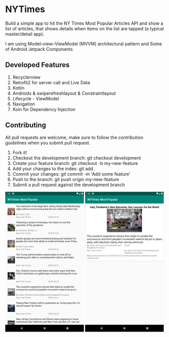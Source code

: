 # NYTimes
Build a simple app to hit the NY Times Most Popular Articles API and show a list of articles, that shows details when items on the list are tapped (a typical master/detail app).

I am using Model–view–ViewModel (MVVM) architectural pattern and Some of Android Jetpack Components 


## Developed Features
1. Recyclerview 
2. Retrofit2 for server call and Live Data
3. Kotlin
4. Androidx & swiperefreshlayout & Constraintlayout
5. Lifecycle - ViewModel
6. Navigation 
7. Koin for Dependency Injection

## Contributing
All pull requests are welcome, make sure to follow the contribution guidelines when you submit pull request.

1. Fork it!
2. Checkout the development branch: git checkout development
3. Create your feature branch: git checkout -b my-new-feature
4. Add your changes to the index: git add .
5. Commit your changes: git commit -m 'Add some feature'
6. Push to the branch: git push origin my-new-feature
7. Submit a pull request against the development branch


<img src="screenshots/Screenshot_1585350121.png" width="250"/> 
<img src="screenshots/Screenshot_1585350193.png" width="250"/>
